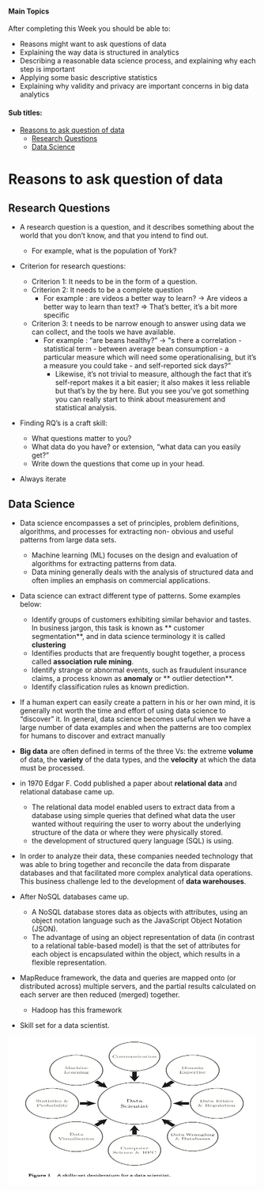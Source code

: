 #### Main Topics

After completing this Week you should be able to:

* Reasons might want to ask questions of data
* Explaining the way data is structured in analytics
* Describing a reasonable data science process, and explaining why each step is important
* Applying some basic descriptive statistics
* Explaining why validity and privacy are important concerns in big data analytics

#### Sub titles:

- [Reasons to ask question of data](#reasons-to-ask-question-of-data)
  - [Research Questions](#research-questions)
  - [Data Science](#data-science)

# Reasons to ask question of data

## Research Questions

* A research question is a question, and it describes something about the world that you don’t know, and that you intend
  to find out.
    * For example, what is the population of York?
* Criterion for research questions:
    * Criterion 1: It needs to be in the form of a question.
    * Criterion 2: It needs to be a complete question
        * For example : are videos a better way to learn? -> Are videos a better way to learn than text? => That’s
          better, it’s a bit more specific
    * Criterion 3: t needs to be narrow enough to answer using data we can collect, and the tools we have available.
        * For example : “are beans healthy?” -> "s there a correlation - statistical term - between average bean
          consumption - a particular measure which will need some operationalising, but it’s a measure you could take -
          and self-reported sick days?"
            * Likewise, it’s not trivial to measure, although the fact that it’s self-report makes it a bit easier; it
              also makes it less reliable but that’s by the by here. But you see you’ve got something you can really
              start to think about measurement and statistical analysis.

* Finding RQ’s is a craft skill:
    * What questions matter to you?
    * What data do you have? or extension, “what data can you easily get?”
    * Write down the questions that come up in your head.
* Always iterate

## Data Science

* Data science encompasses a set of principles, problem definitions, algorithms, and processes for extracting non-
  obvious and useful patterns from large data sets.
    * Machine learning (ML) focuses on the design and evaluation of algorithms for extracting patterns from data.
    * Data mining generally deals with the analysis of structured data and often implies an emphasis on commercial
      applications.
* Data science can extract different type of patterns. Some examples below:
    * Identify groups of customers exhibiting similar behavior and tastes. In business jargon, this task is known as **
      customer segmentation**, and in data science terminology it is called **clustering**
    * Identifies products that are frequently bought together, a process called **association rule mining**.
    * Identify strange or abnormal events, such as fraudulent insurance claims, a process known as **anomaly** or **
      outlier detection**.
    * Identify classification rules as known prediction.

* If a human expert can easily create a pattern in his or her own mind, it is generally not worth the time and effort of
  using data science to “discover” it. In general, data science becomes useful when we have a large number of data
  examples and when the patterns are too complex for humans to discover and extract manually
* **Big data** are often defined in terms of the three Vs: the extreme **volume** of data, the **variety** of the data
  types, and the **velocity** at which the data must be processed.

* in 1970 Edgar F. Codd published a paper about **relational data** and relational database came up.
    * The relational data model enabled users to extract data from a database using simple queries that defined what
      data the user wanted without requiring the user to worry about the underlying structure of the data or where they
      were physically stored.
    * the development of structured query language (SQL) is using.
* In order to analyze their data, these companies needed technology that was able to bring together and reconcile the
  data from disparate databases and that facilitated more complex analytical data operations. This business challenge
  led to the development of **data warehouses**.

* After NoSQL databases came up.
    * A NoSQL database stores data as objects with attributes, using an object notation language such as the JavaScript
      Object Notation (JSON).
    * The advantage of using an object representation of data (in contrast to a relational table-based model) is that
      the set of attributes for each object is encapsulated within the object, which results in a flexible
      representation.

* MapReduce framework, the data and queries are mapped onto (or distributed across) multiple servers, and the partial
  results calculated on each server are then reduced (merged) together.
    * Hadoop has this framework
* Skill set for a data scientist.

<img src="./img/1/1.png" alt="alt text" width="500" height="300">